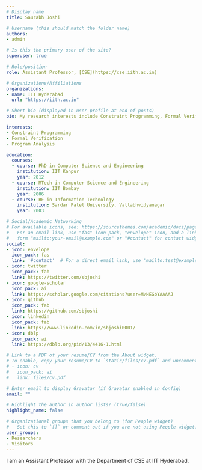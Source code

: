 ```yaml
---
# Display name
title: Saurabh Joshi

# Username (this should match the folder name)
authors:
- admin

# Is this the primary user of the site?
superuser: true

# Role/position
role: Assistant Professor, [CSE](https://cse.iith.ac.in)

# Organizations/Affiliations
organizations:
- name: IIT Hyderabad
  url: "https://iith.ac.in"

# Short bio (displayed in user profile at end of posts)
bio: My research interests include Constraint Programming, Formal Verification and Program Analysis.

interests:
- Constraint Programming
- Formal Verification
- Program Analysis

education:
  courses:
  - course: PhD in Computer Science and Engineering
    institution: IIT Kanpur
    year: 2012
  - course: MTech in Computer Science and Engineering
    institution: IIT Bombay
    year: 2006
  - course: BE in Information Technology
    institution: Sardar Patel University, Vallabhvidyanagar
    year: 2003

# Social/Academic Networking
# For available icons, see: https://sourcethemes.com/academic/docs/page-builder/#icons
#   For an email link, use "fas" icon pack, "envelope" icon, and a link in the
#   form "mailto:your-email@example.com" or "#contact" for contact widget.
social:
- icon: envelope
  icon_pack: fas
  link: '#contact'  # For a direct email link, use "mailto:test@example.org".
- icon: twitter
  icon_pack: fab
  link: https://twitter.com/sbjoshi
- icon: google-scholar
  icon_pack: ai
  link: https://scholar.google.com/citations?user=MvHEGbYAAAAJ
- icon: github
  icon_pack: fab
  link: https://github.com/sbjoshi
- icon: linkedin
  icon_pack: fab
  link: https://www.linkedin.com/in/sbjoshi0001/
- icon: dblp
  icon_pack: ai
  link: https://dblp.org/pid/13/4416-1.html

# Link to a PDF of your resume/CV from the About widget.
# To enable, copy your resume/CV to `static/files/cv.pdf` and uncomment the lines below.
# - icon: cv
#   icon_pack: ai
#   link: files/cv.pdf

# Enter email to display Gravatar (if Gravatar enabled in Config)
email: ""

# Highlight the author in author lists? (true/false)
highlight_name: false

# Organizational groups that you belong to (for People widget)
#   Set this to `[]` or comment out if you are not using People widget.
user_groups:
- Researchers
- Visitors
---
```


I am an Assistant Professor with the Department of CSE at IIT Hyderabad.
